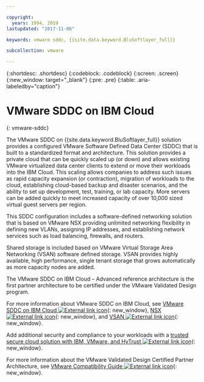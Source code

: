 ```yaml
---

copyright:
  years: 1994, 2019
lastupdated: "2017-11-06"

keywords: vmware sddc, {{site.data.keyword.BluSoftlayer_full}}

subcollection: vmware

---
```


{:shortdesc: .shortdesc}
{:codeblock: .codeblock}
{:screen: .screen}
{:new_window: target="_blank"}
{:pre: .pre}
{:table: .aria-labeledby="caption"}


# VMware SDDC on IBM Cloud
{: vmware-sddc}

The VMware SDDC on {{site.data.keyword.BluSoftlayer_full}} solution provides a configured VMware Software Defined Data Center (SDDC) that is built to a standardized format and architecture. This solution provides a private cloud that can be quickly scaled up (or down) and allows existing VMware virtualized data center clients to extend or move their workloads into the IBM Cloud. This scaling allows companies to address such issues as rapid capacity expansion (or contraction), migration of workloads to the cloud, establishing cloud-based backup and disaster scenarios, and the ability to set up development, test, training, or lab capacity. <!--By exploiting the operational benefits and agility of IBM Cloud with the ability to expand or contract the environment to meet the business needs.--> More servers can be added quickly to meet increased capacity of over 10,000 sized virtual guest servers per region.

This SDDC configuration includes a software-defined networking solution that is based on VMware NSX providing unlimited networking flexibility in defining new VLANs, assigning IP addresses, and establishing network services such as load balancing, firewalls, and routers.

Shared storage is included based on VMware Virtual Storage Area Networking (VSAN) software defined storage. VSAN provides highly available, high performance, single tenant storage that grows automatically as more capacity nodes are added.

The VMware SDDC on IBM Cloud – Advanced reference architecture is the first partner architecture to be certified under the VMware Validated Design program.

For more information about VMware SDDC on IBM Cloud, see [VMware SDDC on IBM Cloud ![External link icon](../../icons/launch-glyph.svg "External link icon")](http://wpc.c320.edgecastcdn.net/00C320/VMware%20SDDC%20on%20IBM%20Cloud%20-%20Advanced%20v1.1.pdf){: new_window}, [NSX ![External link icon](../../icons/launch-glyph.svg "External link icon")](https://www.vmware.com/products/nsx){: new_window}, and [VSAN ![External link icon](../../icons/launch-glyph.svg "External link icon")](https://www.vmware.com/products/virtual-san){: new_window}.

Add additional security and compliance to your workloads with a [trusted secure cloud solution with IBM, VMware, and HyTrust ![External link icon](../../icons/launch-glyph.svg "External link icon")](http://wpc.c320.edgecastcdn.net/00C320/DeploymentGuide_IBM_Intel_HyTrust_VMware_v1%200.pdf){: new_window}.

For more information about the VMware Validated Design Certified Partner Architecture, see [VMware Compatibility Guide ![External link icon](../../icons/launch-glyph.svg "External link icon")](http://www.vmware.com/resources/compatibility/vcl/cpa.php){: new_window}. 
